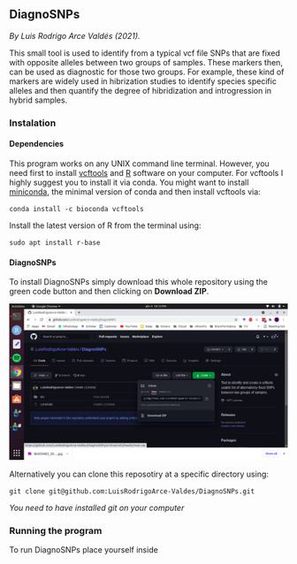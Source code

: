 ## DiagnoSNPs
*By Luis Rodrigo Arce Valdés (2021).*

This small tool is used to identify from a typical vcf file SNPs that are fixed with opposite alleles between two groups of samples. These markers then, can be used as diagnostic for those two groups. For example, these kind of markers are widely used in hibrization studies to identify species specific alleles and then quantify the degree of hibridization and introgression in hybrid samples.

### Instalation
#### Dependencies
This program works on any UNIX command line terminal. However, you need first to install [vcftools](https://vcftools.github.io/index.html) and [R](https://www.r-project.org/) software on your computer. For vcftools I highly suggest you to install it via conda. You might want to install [miniconda](https://docs.conda.io/en/latest/miniconda.html), the minimal version of conda and then install vcftools via:
```
conda install -c bioconda vcftools
```
Install the latest version of R from the terminal using:
```
sudo apt install r-base
```

#### DiagnoSNPs
To install DiagnoSNPs simply download this whole repository using the green code button and then clicking on **Download ZIP**.

![Download](Screenshot.png)

Alternatively you can clone this reposotiry at a specific directory using:
```
git clone git@github.com:LuisRodrigoArce-Valdes/DiagnoSNPs.git
```
*You need to have installed git on your computer*



### Running the program
To run DiagnoSNPs place yourself inside